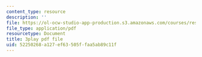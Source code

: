 ```yaml
---
content_type: resource
description: ''
file: https://ol-ocw-studio-app-production.s3.amazonaws.com/courses/res-9-003-brains-minds-and-machines-summer-course-summer-2015/52250268a127ef63505ffaa5ab89c11f_GGakcLdPWl4.pdf
file_type: application/pdf
resourcetype: Document
title: 3play pdf file
uid: 52250268-a127-ef63-505f-faa5ab89c11f
---
```

